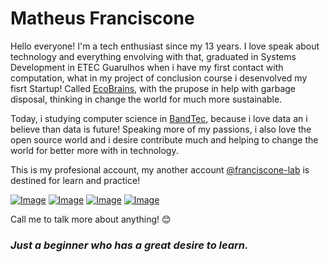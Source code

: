 

 # Matheus Franciscone


Hello everyone! I'm a tech enthusiast since my 13 years. I love speak about technology and everything envolving with that, graduated in Systems Development in ETEC Guarulhos when i have my first contact with computation, what in my project of conclusion course i desenvolved my fisrt Startup! Called [EcoBrains](https://github.com/OB-Group/WebSite-EcoBrains), with the prupose in help with garbage disposal, thinking in change the world for much more sustainable.

Today, i studying computer science in [BandTec](https:/github.com/BandTec), because i love data an i believe than data is future! Speaking more of my passions, i also love the open source world and i desire contribute much and helping to change the world for better more with in technology.

This is my profesional account, my another account [@franciscone-lab](https://github.com/franciscone-lab) is destined for learn and practice!

[![Image](https://img.shields.io/badge/Facebook-1877F2?style=for-the-badge&logo=facebook&logoColor=white)](https://www.facebook.com/matheus.franciscone.7)
[![Image](https://img.shields.io/badge/LinkedIn-0077B5?style=for-the-badge&logo=linkedin&logoColor=white)](https://www.linkedin.com/in/matheusfranciscone/)
[![Image](https://img.shields.io/badge/Instagram-E4405F?style=for-the-badge&logo=instagram&logoColor=white)](https://www.instagram.com/_franciscone/)
[![Image](https://img.shields.io/badge/Gmail-D14836?style=for-the-badge&logo=gmail&logoColor=white)](mailto:mathfranciscone@gmail.com)

Call me to talk more about anything! 😊

### _Just a beginner who has a great desire to learn._
